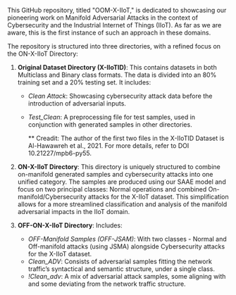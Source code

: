 This GitHub repository, titled "OOM-X-IIoT," is dedicated to showcasing our pioneering work on Manifold Adversarial Attacks in the context of Cybersecurity and the Industrial Internet of Things (IIoT). As far as we are aware, this is the first instance of such an approach in these domains.

The repository is structured into three directories, with a refined focus on the ON-X-IIoT Directory:

1. **Original Dataset Directory  (X-IIoTID)**: This contains datasets in both Multiclass and Binary class formats. The data is divided into an 80% training set and a 20% testing set. It includes:
   - *Clean Attack*: Showcasing cybersecurity attack data before the introduction of adversarial inputs.
   - *Test_Clean*: A preprocessing file for test samples, used in conjunction with generated samples in other directories.
  
     ** Creadit: The author of the first two files in the X-IIoTID Dataset is Al-Hawawreh et al., 2021. For more details, refer to DOI 10.21227/mpb6-py55.

2. **ON-X-IIoT Directory**: This directory is uniquely structured to combine on-manifold generated samples and cybersecurity attacks into one unified category. The samples are produced using our SAAE model and focus on two principal classes: Normal operations and combined On-manifold/Cybersecurity attacks for the X-IIoT dataset. This simplification allows for a more streamlined classification and analysis of the manifold adversarial impacts in the IIoT domain.

3. **OFF-ON-X-IIoT Directory**: Includes:
   - *OFF-Manifold Samples (OFF-JSAM)*: With two classes - Normal and Off-manifold attacks (using JSMA) alongside Cybersecurity attacks for the X-IIoT dataset.
   - *Clean_ADV*: Consists of adversarial samples fitting the network traffic’s syntactical and semantic structure, under a single class.
   - *!Clean_adv*: A mix of adversarial attack samples, some aligning with and some deviating from the network traffic structure.
